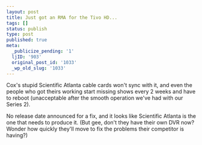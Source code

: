 ```yaml
---
layout: post
title: Just got an RMA for the Tivo HD...
tags: []
status: publish
type: post
published: true
meta:
  _publicize_pending: '1'
  ljID: '903'
  original_post_id: '1033'
  _wp_old_slug: '1033'
---
```

Cox's stupid Scientific Atlanta cable cards won't sync with it, and even the people who got theirs working start missing shows every 2 weeks and have to reboot (unacceptable after the smooth operation we've had with our Series 2).

No release date announced for a fix, and it looks like Scientific Atlanta is the one that needs to produce it.  (But gee, don't they have their own DVR now?  Wonder how quickly they'll move to fix the problems their competitor is having?)
